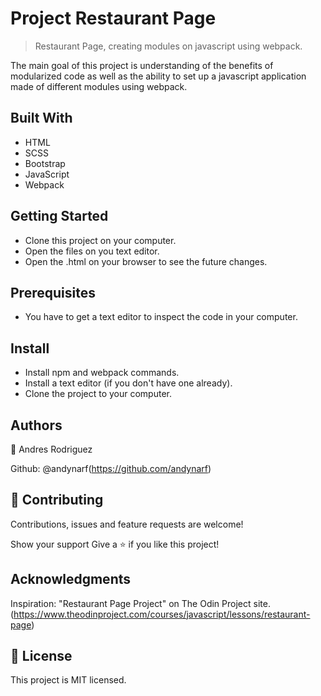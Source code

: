 # Project Restaurant Page

> Restaurant Page, creating modules on javascript using webpack.

The main goal of this project is understanding of the benefits of modularized code as well as the ability to set up a javascript application made of different modules using webpack.

## Built With

- HTML
- SCSS
- Bootstrap
- JavaScript
- Webpack

## Getting Started

- Clone this project on your computer.
- Open the files on you text editor.
- Open the .html on your browser to see the future changes.

## Prerequisites

- You have to get a text editor to inspect the code in your computer.

## Install

- Install npm and webpack commands.
- Install a text editor (if you don't have one already).
- Clone the project to your computer.
 
## Authors
  👤 Andres Rodriguez

Github: @andynarf(https://github.com/andynarf)

## 🤝 Contributing
Contributions, issues and feature requests are welcome!

Show your support
Give a ⭐️ if you like this project!

## Acknowledgments
Inspiration: "Restaurant Page Project" on The Odin Project site.
(https://www.theodinproject.com/courses/javascript/lessons/restaurant-page)

## 📝 License
This project is MIT licensed.
